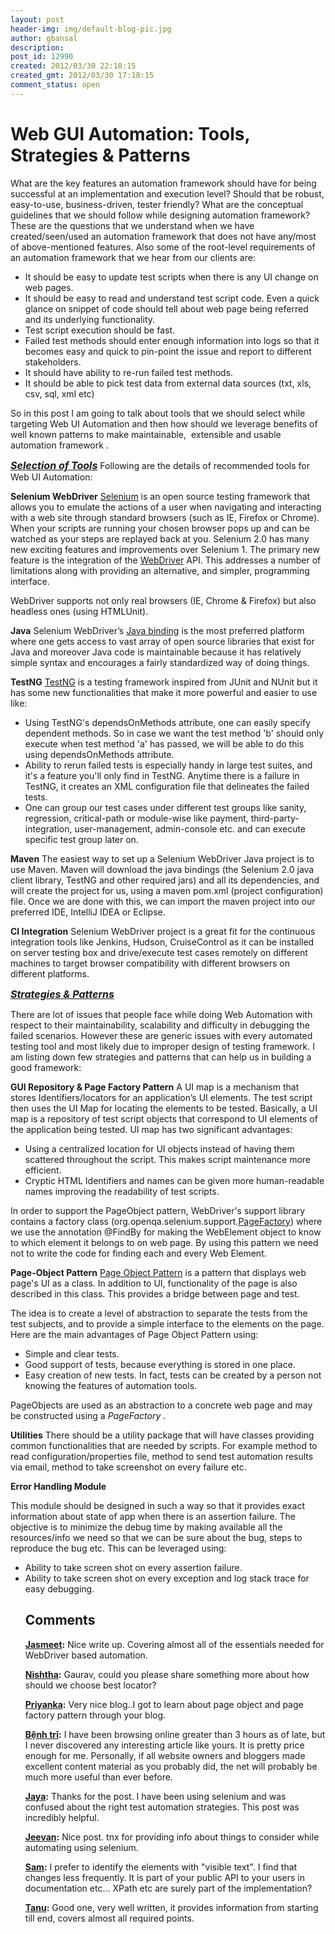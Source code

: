 ```yaml
---
layout: post
header-img: img/default-blog-pic.jpg
author: gbansal
description: 
post_id: 12990
created: 2012/03/30 22:18:15
created_gmt: 2012/03/30 17:18:15
comment_status: open
---
```


# Web GUI Automation: Tools, Strategies & Patterns

<p>What are the key features an automation framework should have for being successful at an implementation and execution level? Should that be robust, easy-to-use, business-driven, tester friendly? What are the conceptual guidelines that we should follow while designing automation framework? These are the questions that we understand when we have created/seen/used an automation framework that does not have any/most of above-mentioned features.<!--more--> Also some of the root-level requirements of an automation framework that we hear from our clients are:
<ul>
    <li>It should be easy to update test scripts when there is any UI change on web pages.</li>
    <li>It should be easy to read and understand test script code. Even a quick glance on snippet of code should tell about web page being referred and its underlying functionality.</li>
    <li>Test script execution should be fast.</li>
    <li>Failed test methods should enter enough information into logs so that it becomes easy and quick to pin-point the issue and report to different stakeholders.</li>
    <li>It should have ability to re-run failed test methods.</li>
    <li>It should be able to pick test data from external data sources (txt, xls, csv, sql, xml etc)</li>
</ul>
So in this post I am going to talk about tools that we should select while targeting Web UI Automation and then how should we leverage benefits of well known patterns to make maintainable,  extensible and usable automation framework .</p>
<p><em><span style="font-size: medium;"><strong>
</strong></span></em></p>
<p><span style="text-decoration: underline;"><em><span style="font-size: medium;"><strong>Selection of Tools</strong></span></em></span>
Following are the details of recommended tools for Web UI Automation:</p>
<p><strong>Selenium WebDriver</strong>
<a href="http://seleniumhq.org/" target="_blank"> Selenium</a> is an open source testing framework that allows you to emulate the actions of a user when navigating and interacting with a web site through standard browsers (such as IE, Firefox or Chrome). When your scripts are running your chosen browser pops up and can be watched as your steps are replayed back at you. Selenium 2.0 has many new exciting features and improvements over Selenium 1. The primary new feature is the integration of the <a href="http://code.google.com/p/selenium/" target="_blank">WebDriver</a> API. This addresses a number of limitations along with providing an alternative, and simpler, programming interface.</p>
<p>WebDriver supports not only real browsers (IE, Chrome &amp; Firefox) but also headless ones (using HTMLUnit).</p>
<p><strong>Java</strong>
Selenium WebDriver’s <a href="http://code.google.com/p/selenium/downloads/list" target="_blank">Java binding</a> is the most preferred platform where one gets access to vast array of open source libraries that exist for Java and moreover Java code is maintainable because it has relatively simple syntax and encourages a fairly standardized way of doing things.</p>
<p><strong>TestNG</strong>
<a href="http://testng.org/doc/index.html" target="_blank"> TestNG</a> is a testing framework inspired from JUnit and NUnit but it has some new functionalities that make it more powerful and easier to use like:
<ul>
    <li>Using TestNG's dependsOnMethods attribute, one can easily specify dependent methods. So in case we want the test method 'b' should only execute when test method 'a' has passed, we will be able to do this using dependsOnMethods attribute.</li>
    <li>Ability to rerun failed tests is especially handy in large test suites, and it's a feature you'll only find in TestNG. Anytime there is a failure in TestNG, it creates an XML configuration file that delineates the failed tests.</li>
    <li>One can group our test cases under different test groups like sanity, regression, critical-path or module-wise like payment, third-party-integration, user-management, admin-console etc. and can execute specific test group later on.</li>
</ul>
<strong>Maven</strong>
The easiest way to set up a Selenium WebDriver Java project is to use Maven. Maven will download the java bindings (the Selenium 2.0 java client library, TestNG and other required jars) and all its dependencies, and will create the project for us, using a maven pom.xml (project configuration) file. Once we are done with this, we can import the maven project into our preferred IDE, IntelliJ IDEA or Eclipse.</p>
<p><strong>CI Integration</strong>
Selenium WebDriver project is a great fit for the continuous integration tools like Jenkins, Hudson, CruiseControl as it can be installed on server testing box and drive/execute test cases remotely on different machines to target browser compatibility with different browsers on different platforms.</p>
<p><span style="text-decoration: underline;"><em><span style="font-size: medium;"><strong>
</strong></span></em></span></p>
<p><span style="text-decoration: underline;"><em><span style="font-size: medium;"><strong>Strategies &amp; Patterns</strong></span></em></span></p>
<p>There are lot of issues that people face while doing Web Automation with respect to their maintainability, scalability and difficulty in debugging the failed scenarios. However these are generic issues with every automated testing tool and most likely due to improper design of testing framework. I am listing down few strategies and patterns that can help us in building a good framework:</p>
<p><b>GUI Repository &amp; Page Factory Pattern</b>
A UI map is a mechanism that stores Identifiers/locators for an application’s UI elements. The test script then uses the UI Map for locating the elements to be tested. Basically, a UI map is a repository of test script objects that correspond to UI elements of the application being tested. UI map has two significant advantages:
<ul>
    <li> Using a centralized location for UI objects instead of having them scattered throughout the script. This makes script maintenance more efficient.</li>
    <li> Cryptic HTML Identifiers and names can be given more human-readable names improving the readability of test scripts.</li>
</ul>
In order to support the PageObject pattern, WebDriver's support library contains a factory class (org.openqa.selenium.support.<a href="http://code.google.com/p/selenium/wiki/PageFactory" target="_blank">PageFactory</a>) where we use the annotation @FindBy for making the WebElement object to know to which element it belongs to on web page. By using this pattern we need not to write the code for finding each and every Web Element.</p>
<p><b>Page-Object Pattern</b>
<a href="http://code.google.com/p/selenium/wiki/PageObjects" target="_blank"> Page Object Pattern</a> is a pattern that displays web page's UI as a class. In addition to UI, functionality of the page is also described in this class. This provides a bridge between page and test.</p>
<p>The idea is to create a level of abstraction to separate the tests from the test subjects, and to provide a simple interface to the elements on the page. Here are the main advantages of Page Object Pattern using:
<ul>
    <li>Simple and clear tests.</li>
    <li>Good support of tests, because everything is stored in one place.</li>
    <li>Easy creation of new tests. In fact, tests can be created by a person not knowing the features of automation tools.</li>
</ul>
PageObjects are used as an abstraction to a concrete web page and may be constructed using a <em>PageFactory</em> .</p>
<p><b>Utilities</b>
There should be a utility package that will have classes providing common functionalities that are needed by scripts. For example method to read configuration/properties file, method to send test automation results via email, method to take screenshot on every failure etc.</p>
<p><b>Error Handling Module</b></p>
<p>This module should be designed in such a way so that it provides exact information about state of app when there is an assertion failure. The objective is to minimize the debug time by making available all the resources/info we need so that we can be sure about the bug, steps to reproduce the bug etc. This can be leveraged using:
<ul>
    <li>Ability to take screen shot on every assertion failure.</li>
    <li>Ability to take screen shot on every exception and log stack trace for easy debugging.</li></p>

## Comments

**[Jasmeet](#8158 "2012-03-31 10:26:08"):** Nice write up. Covering almost all of the essentials needed for WebDriver based automation.

**[Nishtha](#8159 "2012-03-31 10:34:06"):** Gaurav, could you please share something more about how should we choose best locator?

**[Priyanka](#8161 "2012-03-31 12:15:53"):** Very nice blog..I got to learn about page object and page factory pattern through your blog.

**[Bệnh trĩ](#8849 "2012-05-23 17:22:27"):** I have been browsing online greater than 3 hours as of late, but I never discovered any interesting article like yours. It is pretty price enough for me. Personally, if all website owners and bloggers made excellent content material as you probably did, the net will probably be much more useful than ever before.

**[Jaya](#8860 "2012-05-25 10:40:51"):** Thanks for the post. I have been using selenium and was confused about the right test automation strategies. This post was incredibly helpful.

**[Jeevan](#8985 "2012-06-08 15:21:54"):** Nice post. tnx for providing info about things to consider while automating using selenium.

**[Sam](#8274 "2012-04-03 16:59:49"):** I prefer to identify the elements with "visible text". I find that changes less frequently. It is part of your public API to your users in documentation etc... XPath etc are surely part of the implementation?

**[Tanu](#8233 "2012-04-02 16:50:35"):** Good one, very well written, it provides information from starting till end, covers almost all required points.

